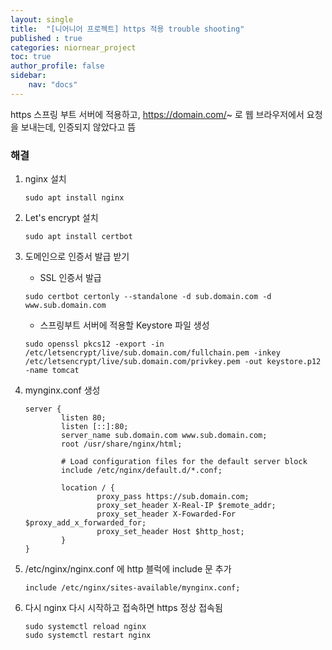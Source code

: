 ```yaml
---
layout: single
title:  "[니어니어 프로젝트] https 적용 trouble shooting"
published : true
categories: niornear_project
toc: true
author_profile: false
sidebar:
    nav: "docs"
---
```


https 스프링 부트 서버에 적용하고, https://domain.com/~ 로 웹 브라우저에서 요청을 보내는데, 인증되지 않았다고 뜸

### 해결

1. nginx 설치

   ```
   sudo apt install nginx
   ```

   

2. Let's encrypt 설치

   ```
   sudo apt install certbot
   ```

   

3. 도메인으로 인증서 발급 받기

   - SSL 인증서 발급

   ```shell
   sudo certbot certonly --standalone -d sub.domain.com -d www.sub.domain.com
   ```

   - 스프링부트 서버에 적용할 Keystore 파일 생성

   ```shell
   sudo openssl pkcs12 -export -in /etc/letsencrypt/live/sub.domain.com/fullchain.pem -inkey /etc/letsencrypt/live/sub.domain.com/privkey.pem -out keystore.p12 -name tomcat
   ```

4. mynginx.conf 생성

   ```nginx
   server {
           listen 80;
           listen [::]:80;
           server_name sub.domain.com www.sub.domain.com;
           root /usr/share/nginx/html;
   
           # Load configuration files for the default server block
           include /etc/nginx/default.d/*.conf;
   
           location / {
                   proxy_pass https://sub.domain.com;
                   proxy_set_header X-Real-IP $remote_addr;
                   proxy_set_header X-Fowarded-For $proxy_add_x_forwarded_for;
                   proxy_set_header Host $http_host;
           }
   }
   ```

   

5. /etc/nginx/nginx.conf 에 http 블럭에 include 문 추가

   ```nginx
   include /etc/nginx/sites-available/mynginx.conf;
   ```

   

6. 다시 nginx 다시 시작하고 접속하면 https 정상 접속됨

   ```shell
   sudo systemctl reload nginx
   sudo systemctl restart nginx
   ```

   